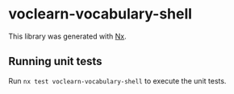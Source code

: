 # voclearn-vocabulary-shell

This library was generated with [Nx](https://nx.dev).

## Running unit tests

Run `nx test voclearn-vocabulary-shell` to execute the unit tests.

